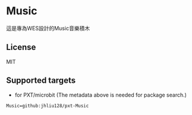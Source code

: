 # Music

這是專為WES設計的Music音樂積木

## License

MIT

## Supported targets

* for PXT/microbit
(The metadata above is needed for package search.)

```package
Music=github:jhliu128/pxt-Music
```
